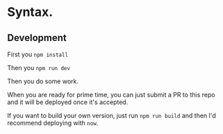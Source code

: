 # Syntax.

## Development

First you `npm install`

Then you `npm run dev`

Then you do some work.

When you are ready for prime time, you can just submit a PR to this repo and it will be deployed once it's accepted. 

If you want to build your own version, just run `npm run build` and then I'd recommend deploying with `now`.


